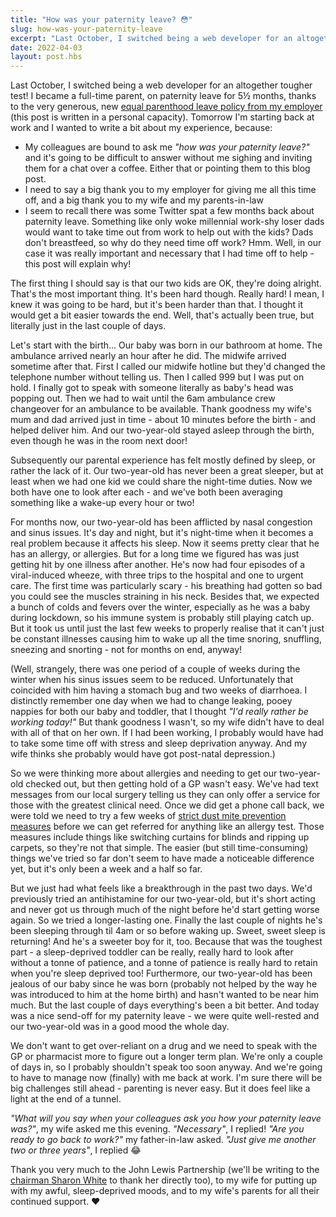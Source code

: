 ```yaml
---
title: "How was your paternity leave? 😳"
slug: how-was-your-paternity-leave
excerpt: "Last October, I switched being a web developer for an altogether tougher test..."
date: 2022-04-03
layout: post.hbs
---
```


Last October, I switched being a web developer for an altogether tougher test! I became a full-time parent, on paternity leave for 5½ months, thanks to the very generous, new [equal parenthood leave policy from my employer](https://www.johnlewispartnership.co.uk/media/press/y2021/jlp-launches-new-support.html) (this post is written in a personal capacity). Tomorrow I'm starting back at work and I wanted to write a bit about my experience, because:

- My colleagues are bound to ask me _"how was your paternity leave?"_ and it's going to be difficult to answer without me sighing and inviting them for a chat over a coffee. Either that or pointing them to this blog post.
- I need to say a big thank you to my employer for giving me all this time off, and a big thank you to my wife and my parents-in-law
- I seem to recall there was some Twitter spat a few months back about paternity leave. Something like only woke millennial work-shy loser dads would want to take time out from work to help out with the kids? Dads don't breastfeed, so why do they need time off work? Hmm. Well, in our case it was really important and necessary that I had time off to help - this post will explain why!

The first thing I should say is that our two kids are OK, they're doing alright. That's the most important thing. It's been hard though. Really hard! I mean, I knew it was going to be hard, but it's been harder than that. I thought it would get a bit easier towards the end. Well, that's actually been true, but literally just in the last couple of days.

Let's start with the birth... Our baby was born in our bathroom at home. The ambulance arrived nearly an hour after he did. The midwife arrived sometime after that. First I called our midwife hotline but they'd changed the telephone number without telling us. Then I called 999 but I was put on hold. I finally got to speak with someone literally as baby's head was popping out. Then we had to wait until the 6am ambulance crew changeover for an ambulance to be available. Thank goodness my wife's mum and dad arrived just in time - about 10 minutes before the birth - and helped deliver him. And our two-year-old stayed asleep through the birth, even though he was in the room next door!

Subsequently our parental experience has felt mostly defined by sleep, or rather the lack of it. Our two-year-old has never been a great sleeper, but at least when we had one kid we could share the night-time duties. Now we both have one to look after each - and we've both been averaging something like a wake-up every hour or two!

For months now, our two-year-old has been afflicted by nasal congestion and sinus issues. It's day and night, but it's night-time when it becomes a real problem because it affects his sleep. Now it seems pretty clear that he has an allergy, or allergies. But for a long time we figured has was just getting hit by one illness after another. He's now had four episodes of a viral-induced wheeze, with three trips to the hospital and one to urgent care. The first time was particularly scary - his breathing had gotten so bad you could see the muscles straining in his neck. Besides that, we expected a bunch of colds and fevers over the winter, especially as he was a baby during lockdown, so his immune system is probably still playing catch up. But it took us until just the last few weeks to properly realise that it can't just be constant illnesses causing him to wake up all the time snoring, snuffling, sneezing and snorting - not for months on end, anyway!

(Well, strangely, there was one period of a couple of weeks during the winter when his sinus issues seem to be reduced. Unfortunately that coincided with him having a stomach bug and two weeks of diarrhoea. I distinctly remember one day when we had to change leaking, pooey nappies for both our baby and toddler, that I thought _"I'd really rather be working today!"_ But thank goodness I wasn't, so my wife didn't have to deal with all of that on her own. If I had been working, I probably would have had to take some time off with stress and sleep deprivation anyway. And my wife thinks she probably would have got post-natal depression.)

So we were thinking more about allergies and needing to get our two-year-old checked out, but then getting hold of a GP wasn't easy. We've had text messages from our local surgery telling us they can only offer a service for those with the greatest clinical need. Once we did get a phone call back, we were told we need to try a few weeks of [strict dust mite prevention measures](https://patient.info/allergies-blood-immune/allergies/house-dust-mite-and-pet-allergy#nav-6) before we can get referred for anything like an allergy test. Those measures include things like switching curtains for blinds and ripping up carpets, so they're not that simple. The easier (but still time-consuming) things we've tried so far don't seem to have made a noticeable difference yet, but it's only been a week and a half so far.

But we just had what feels like a breakthrough in the past two days. We'd previously tried an antihistamine for our two-year-old, but it's short acting and never got us through much of the night before he'd start getting worse again. So we tried a longer-lasting one. Finally the last couple of nights he's been sleeping through til 4am or so before waking up. Sweet, sweet sleep is returning! And he's a sweeter boy for it, too. Because that was the toughest part - a sleep-deprived toddler can be really, really hard to look after without a tonne of patience, and a tonne of patience is really hard to retain when you're sleep deprived too! Furthermore, our two-year-old has been jealous of our baby since he was born (probably not helped by the way he was introduced to him at the home birth) and hasn't wanted to be near him much. But the last couple of days everything's been a bit better. And today was a nice send-off for my paternity leave - we were quite well-rested and our two-year-old was in a good mood the whole day.

We don't want to get over-reliant on a drug and we need to speak with the GP or pharmacist more to figure out a longer term plan. We're only a couple of days in, so I probably shouldn't speak too soon anyway. And we're going to have to manage now (finally) with me back at work. I'm sure there will be big challenges still ahead - parenting is never easy. But it does feel like a light at the end of a tunnel.

_"What will you say when your colleagues ask you how your paternity leave was?"_, my wife asked me this evening. _"Necessary"_, I replied! _"Are you ready to go back to work?"_ my father-in-law asked. _"Just give me another two or three years"_, I replied 😂

Thank you very much to the John Lewis Partnership (we'll be writing to the [chairman Sharon White](https://www.johnlewispartnership.co.uk/about/meet-the-board.html) to thank her directly too), to my wife for putting up with my awful, sleep-deprived moods, and to my wife's parents for all their continued support. ❤️
